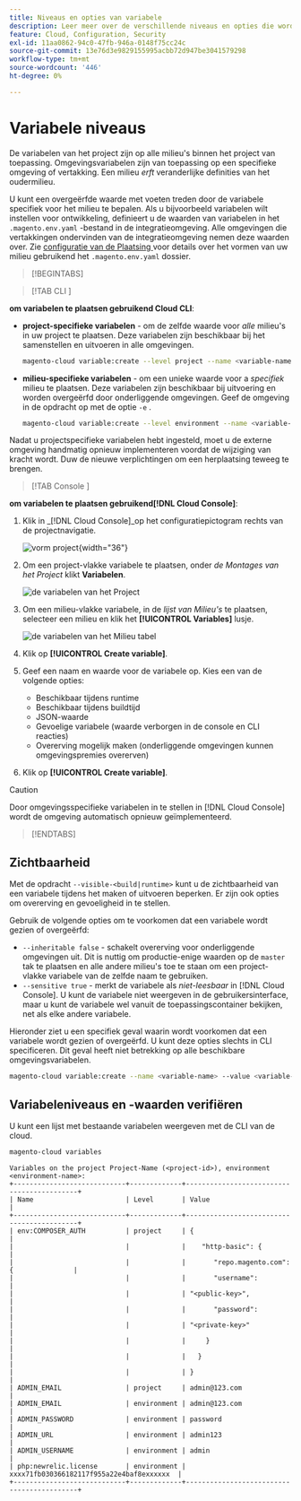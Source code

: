 ```yaml
---
title: Niveaus en opties van variabele
description: Leer meer over de verschillende niveaus en opties die worden gebruikt voor het aanpassen van uw Adobe Commerce in de runtimeomgeving van een cloudinfrastructuurproject.
feature: Cloud, Configuration, Security
exl-id: 11aa0862-94c0-47fb-946a-0148f75cc24c
source-git-commit: 13e76d3e9829155995acbb72d947be3041579298
workflow-type: tm+mt
source-wordcount: '446'
ht-degree: 0%

---
```


# Variabele niveaus

De variabelen van het project zijn op alle milieu&#39;s binnen het project van toepassing. Omgevingsvariabelen zijn van toepassing op een specifieke omgeving of vertakking. Een milieu _erft_ veranderlijke definities van het oudermilieu.

U kunt een overgeërfde waarde met voeten treden door de variabele specifiek voor het milieu te bepalen. Als u bijvoorbeeld variabelen wilt instellen voor ontwikkeling, definieert u de waarden van variabelen in het `.magento.env.yaml` -bestand in de integratieomgeving. Alle omgevingen die vertakkingen ondervinden van de integratieomgeving nemen deze waarden over. Zie [ configuratie van de Plaatsing ](configure-env-yaml.md) voor details over het vormen van uw milieu gebruikend het `.magento.env.yaml` dossier.

>[!BEGINTABS]

>[!TAB  CLI ]

**om variabelen te plaatsen gebruikend Cloud CLI**:

- **project-specifieke variabelen** - om de zelfde waarde voor _alle_ milieu&#39;s in uw project te plaatsen. Deze variabelen zijn beschikbaar bij het samenstellen en uitvoeren in alle omgevingen.

  ```bash
  magento-cloud variable:create --level project --name <variable-name> --value <variable-value>
  ```

- **milieu-specifieke variabelen** - om een unieke waarde voor a _specifiek_ milieu te plaatsen. Deze variabelen zijn beschikbaar bij uitvoering en worden overgeërfd door onderliggende omgevingen. Geef de omgeving in de opdracht op met de optie `-e` .

  ```bash
  magento-cloud variable:create --level environment --name <variable-name> --value <variable-value>
  ```

Nadat u projectspecifieke variabelen hebt ingesteld, moet u de externe omgeving handmatig opnieuw implementeren voordat de wijziging van kracht wordt. Duw de nieuwe verplichtingen om een herplaatsing teweeg te brengen.

>[!TAB  Console ]

**om variabelen te plaatsen gebruikend[!DNL Cloud Console]**:

1. Klik in _[!DNL Cloud Console]_op het configuratiepictogram rechts van de projectnavigatie.

   ![ vorm project ](../../assets/icon-configure.png){width="36"}

1. Om een project-vlakke variabele te plaatsen, onder _de Montages van het Project_ klikt **Variabelen**.

   ![ de variabelen van het Project ](../../assets/ui-project-variables.png)

1. Om een milieu-vlakke variabele, in de _lijst van Milieu&#39;s_ te plaatsen, selecteer een milieu en klik het **[!UICONTROL Variables]** lusje.

   ![ de variabelen van het Milieu tabel ](../../assets/ui-environment-variables.png)

1. Klik op **[!UICONTROL Create variable]**.

1. Geef een naam en waarde voor de variabele op. Kies een van de volgende opties:

   - Beschikbaar tijdens runtime
   - Beschikbaar tijdens buildtijd
   - JSON-waarde
   - Gevoelige variabele (waarde verborgen in de console en CLI reacties)
   - Overerving mogelijk maken (onderliggende omgevingen kunnen omgevingspremies overerven)

1. Klik op **[!UICONTROL Create variable]**.

>[!CAUTION]
>
>Door omgevingsspecifieke variabelen in te stellen in [!DNL Cloud Console] wordt de omgeving automatisch opnieuw geïmplementeerd.

>[!ENDTABS]

## Zichtbaarheid

Met de opdracht `--visible-<build|runtime>` kunt u de zichtbaarheid van een variabele tijdens het maken of uitvoeren beperken. Er zijn ook opties om overerving en gevoeligheid in te stellen.

Gebruik de volgende opties om te voorkomen dat een variabele wordt gezien of overgeërfd:

- `--inheritable false` - schakelt overerving voor onderliggende omgevingen uit. Dit is nuttig om productie-enige waarden op de `master` tak te plaatsen en alle andere milieu&#39;s toe te staan om een project-vlakke variabele van de zelfde naam te gebruiken.
- `--sensitive true` - merkt de variabele als _niet-leesbaar_ in [!DNL Cloud Console]. U kunt de variabele niet weergeven in de gebruikersinterface, maar u kunt de variabele wel vanuit de toepassingscontainer bekijken, net als elke andere variabele.

Hieronder ziet u een specifiek geval waarin wordt voorkomen dat een variabele wordt gezien of overgeërfd. U kunt deze opties slechts in CLI specificeren. Dit geval heeft niet betrekking op alle beschikbare omgevingsvariabelen.

```bash
magento-cloud variable:create --name <variable-name> --value <variable-value> --inheritable false --sensitive true
```

## Variabeleniveaus en -waarden verifiëren

U kunt een lijst met bestaande variabelen weergeven met de CLI van de cloud.

```bash
magento-cloud variables
```

```terminal
Variables on the project Project-Name (<project-id>), environment <environment-name>:
+----------------------------+-------------+-------------------------------------------+
| Name                       | Level       | Value                                     |
+----------------------------+-------------+-------------------------------------------+
| env:COMPOSER_AUTH          | project     | {                                         |
|                            |             |    "http-basic": {                        |
|                            |             |       "repo.magento.com": {               |
|                            |             |       "username":                         |
|                            |             | "<public-key>",                           |
|                            |             |       "password":                         |
|                            |             | "<private-key>"                           |
|                            |             |     }                                     |
|                            |             |   }                                       |
|                            |             | }                                         |
| ADMIN_EMAIL                | project     | admin@123.com                             |
| ADMIN_EMAIL                | environment | admin@123.com                             |
| ADMIN_PASSWORD             | environment | password                                  |
| ADMIN_URL                  | environment | admin123                                  |
| ADMIN_USERNAME             | environment | admin                                     |
| php:newrelic.license       | environment | xxxx71fb030366182117f955a22e4baf8exxxxxx  |
+----------------------------+-------------+-------------------------------------------+
```
